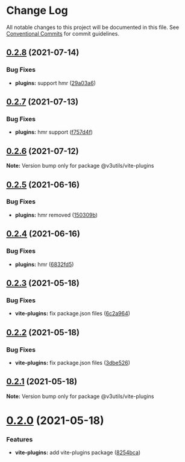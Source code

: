 # Change Log

All notable changes to this project will be documented in this file.
See [Conventional Commits](https://conventionalcommits.org) for commit guidelines.

## [0.2.8](https://github.com/haoziqaq/v3utils/compare/v0.2.7...v0.2.8) (2021-07-14)


### Bug Fixes

* **plugins:** support hmr ([29a03a6](https://github.com/haoziqaq/v3utils/commit/29a03a62474eb1d7adc90538172074c223d8695c))





## [0.2.7](https://github.com/haoziqaq/v3utils/compare/v0.2.6...v0.2.7) (2021-07-13)


### Bug Fixes

* **plugins:** hmr support ([f757d4f](https://github.com/haoziqaq/v3utils/commit/f757d4fef73a7825be9cf12d37abbcbfd1df0cba))





## [0.2.6](https://github.com/haoziqaq/v3utils/compare/v0.2.5...v0.2.6) (2021-07-12)

**Note:** Version bump only for package @v3utils/vite-plugins





## [0.2.5](https://github.com/haoziqaq/v3utils/compare/v0.2.4...v0.2.5) (2021-06-16)


### Bug Fixes

* **plugins:** hmr removed ([150309b](https://github.com/haoziqaq/v3utils/commit/150309bd7211e2f352ddc5f95b9bd2254eb5b473))





## [0.2.4](https://github.com/haoziqaq/v3utils/compare/v0.2.3...v0.2.4) (2021-06-16)


### Bug Fixes

* **plugins:** hmr ([6832fd5](https://github.com/haoziqaq/v3utils/commit/6832fd546c11bc87e359e5ea7588cde394af9ed5))





## [0.2.3](https://github.com/haoziqaq/v3utils/compare/v0.2.2...v0.2.3) (2021-05-18)


### Bug Fixes

* **vite-plugins:** fix package.json files ([6c2a964](https://github.com/haoziqaq/v3utils/commit/6c2a96412acfde4bbb2fa193d524e65f121c67fa))





## [0.2.2](https://github.com/haoziqaq/v3utils/compare/v0.2.1...v0.2.2) (2021-05-18)


### Bug Fixes

* **vite-plugins:** fix package.json files ([3dbe526](https://github.com/haoziqaq/v3utils/commit/3dbe52614c6ee5a4266f25ea4a192ec10f32f9e1))





## [0.2.1](https://github.com/haoziqaq/v3utils/compare/v0.2.0...v0.2.1) (2021-05-18)

**Note:** Version bump only for package @v3utils/vite-plugins





# [0.2.0](https://github.com/haoziqaq/v3utils/compare/v0.1.16...v0.2.0) (2021-05-18)


### Features

* **vite-plugins:** add vite-plugins package ([8254bca](https://github.com/haoziqaq/v3utils/commit/8254bcacccfdf77501d4b6a414b1705df9132d94))
